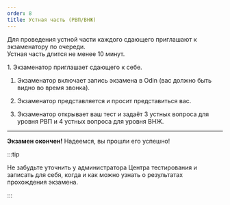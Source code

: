 ```yaml
---
order: 8
title: Устная часть (РВП/ВНЖ)
---
```


Для проведения устной части каждого сдающего приглашают к экзаменатору по очереди.\
Устная часть длится не менее 10 минут.

1\.   Экзаменатор приглашает сдающего к себе.

1. Экзаменатор включает запись экзамена в Odin  (вас должно быть видно во время звонка).

2. Экзаменатор представляется и просит представиться вас.

3. Экзаменатор открывает ваш тест и задаёт 3 устных вопроса для уровня РВП и 4 устных вопроса для уровня ВНЖ.

---

**Экзамен окончен!** Надеемся, вы прошли его успешно!

:::tip 

Не забудьте уточнить у администратора Центра тестирования и записать для себя, когда и как можно узнать о результатах прохождения экзамена.



:::